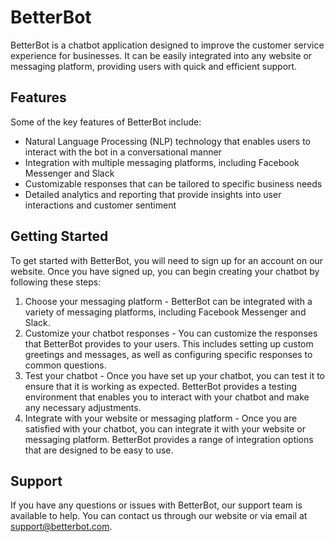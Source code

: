 # BetterBot

BetterBot is a chatbot application designed to improve the customer service experience for businesses. It can be easily integrated into any website or messaging platform, providing users with quick and efficient support.

## Features

Some of the key features of BetterBot include:

- Natural Language Processing (NLP) technology that enables users to interact with the bot in a conversational manner
- Integration with multiple messaging platforms, including Facebook Messenger and Slack
- Customizable responses that can be tailored to specific business needs
- Detailed analytics and reporting that provide insights into user interactions and customer sentiment
## Getting Started

To get started with BetterBot, you will need to sign up for an account on our website. Once you have signed up, you can begin creating your chatbot by following these steps:

1. Choose your messaging platform - BetterBot can be integrated with a variety of messaging platforms, including Facebook Messenger and Slack.
2. Customize your chatbot responses - You can customize the responses that BetterBot provides to your users. This includes setting up custom greetings and messages, as well as configuring specific responses to common questions.
3. Test your chatbot - Once you have set up your chatbot, you can test it to ensure that it is working as expected. BetterBot provides a testing environment that enables you to interact with your chatbot and make any necessary adjustments.
4. Integrate with your website or messaging platform - Once you are satisfied with your chatbot, you can integrate it with your website or messaging platform. BetterBot provides a range of integration options that are designed to be easy to use.
## Support

If you have any questions or issues with BetterBot, our support team is available to help. You can contact us through our website or via email at support@betterbot.com.
